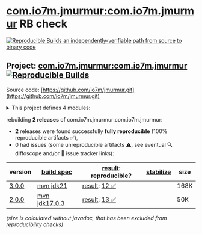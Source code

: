 [com.io7m.jmurmur:com.io7m.jmurmur](https://central.sonatype.com/artifact/com.io7m.jmurmur/com.io7m.jmurmur/versions) RB check
=======

[![Reproducible Builds](https://reproducible-builds.org/images/logos/rb.svg) an independently-verifiable path from source to binary code](https://reproducible-builds.org/)

## Project: [com.io7m.jmurmur:com.io7m.jmurmur](https://central.sonatype.com/artifact/com.io7m.jmurmur/com.io7m.jmurmur/versions) [![Reproducible Builds](https://img.shields.io/endpoint?url=https://raw.githubusercontent.com/jvm-repo-rebuild/reproducible-central/master/content/com/io7m/jmurmur/badge.json)](https://github.com/jvm-repo-rebuild/reproducible-central/blob/master/content/com/io7m/jmurmur/README.md)

Source code: [https://github.com/io7m/jmurmur.git](https://github.com/io7m/jmurmur.git)

<details><summary>This project defines 4 modules:</summary>

* [com.io7m.jmurmur:com.io7m.jmurmur](https://central.sonatype.com/artifact/com.io7m.jmurmur/com.io7m.jmurmur/overview)
* [com.io7m.jmurmur:com.io7m.jmurmur.core](https://central.sonatype.com/artifact/com.io7m.jmurmur/com.io7m.jmurmur.core/overview)
* [com.io7m.jmurmur:com.io7m.jmurmur.documentation](https://central.sonatype.com/artifact/com.io7m.jmurmur/com.io7m.jmurmur.documentation/overview)
* [com.io7m.jmurmur:com.io7m.jmurmur.tests](https://central.sonatype.com/artifact/com.io7m.jmurmur/com.io7m.jmurmur.tests/overview)
</details>

rebuilding **2 releases** of com.io7m.jmurmur:com.io7m.jmurmur:
- **2** releases were found successfully **fully reproducible** (100% reproducible artifacts :white_check_mark:),
- 0 had issues (some unreproducible artifacts :warning:, see eventual :mag: diffoscope and/or :memo: issue tracker links):

| version | [build spec](/BUILDSPEC.md) | [result](https://reproducible-builds.org/docs/jvm/): reproducible? | [stabilize](https://github.com/google/oss-rebuild/blob/main/cmd/stabilize/README.md) | size |
| -- | --------- | ------ | ------ | -- |
| [3.0.0](https://central.sonatype.com/artifact/com.io7m.jmurmur/com.io7m.jmurmur/3.0.0/pom) | [mvn jdk21](com.io7m.jmurmur-3.0.0.buildspec) | [result](com.io7m.jmurmur-3.0.0.buildinfo): [12 :white_check_mark: ](com.io7m.jmurmur-3.0.0.buildcompare) | | 168K |
| [2.0.0](https://central.sonatype.com/artifact/com.io7m.jmurmur/com.io7m.jmurmur/2.0.0/pom) | [mvn jdk17.0.3](com.io7m.jmurmur-2.0.0.buildspec) | [result](com.io7m.jmurmur-2.0.0.buildinfo): [13 :white_check_mark: ](com.io7m.jmurmur-2.0.0.buildcompare) | | 50K |

<i>(size is calculated without javadoc, that has been excluded from reproducibility checks)</i>
